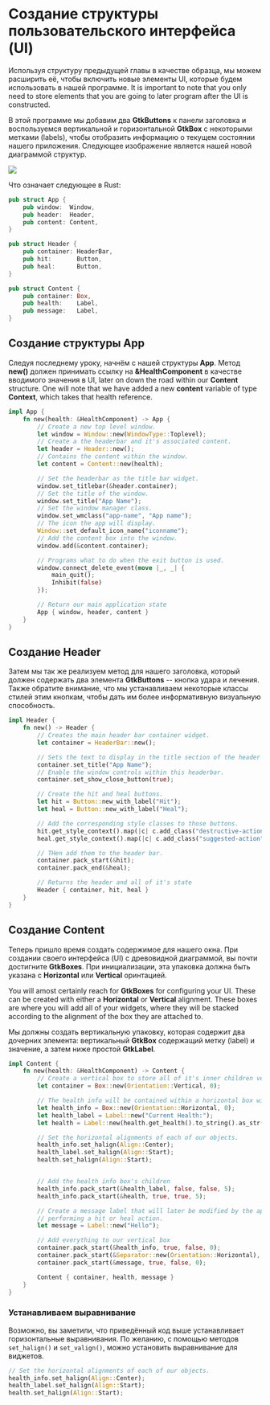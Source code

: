# Создание структуры пользовательского интерфейса (UI)

Используя структуру предыдущей главы в качестве образца, мы можем расширить её, чтобы включить новые элементы UI, которые будем использовать в нашей программе. It is important to note that you only need to store elements that you are going to later program after the UI is constructed.

В этой программе мы добавим два **GtkButtons** к панели заголовка и воспользуемся вертикальной и горизонтальной **GtkBox** с некоторыми метками (labels), чтобы отобразить информацию о текущем состоянии нашего приложения. Следующее изображение является нашей новой диаграммой структур.

<img src="img/btn_diagram.png" />

Что означает следующее в Rust:

```rust
pub struct App {
    pub window:  Window,
    pub header:  Header,
    pub content: Content,
}

pub struct Header {
    pub container: HeaderBar,
    pub hit:       Button,
    pub heal:      Button,
}

pub struct Content {
    pub container: Box,
    pub health:    Label,
    pub message:   Label,
}
```

## Создание структуры App

Следуя последнему уроку, начнём с нашей структуры **App**. Метод **new()** должен принимать ссылку на **&HealthComponent** в качестве вводимого значения в UI, later on
down the road within our **Content** structure. One will note that we have added a new
**content** variable of type **Context**, which takes that health reference.

```rust
impl App {
    fn new(health: &HealthComponent) -> App {
        // Create a new top level window.
        let window = Window::new(WindowType::Toplevel);
        // Create a the headerbar and it's associated content.
        let header = Header::new();
        // Contains the content within the window.
        let content = Content::new(health);

        // Set the headerbar as the title bar widget.
        window.set_titlebar(&header.container);
        // Set the title of the window.
        window.set_title("App Name");
        // Set the window manager class.
        window.set_wmclass("app-name", "App name");
        // The icon the app will display.
        Window::set_default_icon_name("iconname");
        // Add the content box into the window.
        window.add(&content.container);

        // Programs what to do when the exit button is used.
        window.connect_delete_event(move |_, _| {
            main_quit();
            Inhibit(false)
        });

        // Return our main application state
        App { window, header, content }
    }
}
```

## Создание Header

Затем мы так же реализуем метод для нашего заголовка, который должен содержать два элемента **GtkButtons** -- кнопка удара и лечения. Также обратите внимание, что мы устанавливаем некоторые классы стилей этим кнопкам, чтобы дать им более информативную визуальную способность.

```rust
impl Header {
    fn new() -> Header {
        // Creates the main header bar container widget.
        let container = HeaderBar::new();

        // Sets the text to display in the title section of the header bar.
        container.set_title("App Name");
        // Enable the window controls within this headerbar.
        container.set_show_close_button(true);

        // Create the hit and heal buttons.
        let hit = Button::new_with_label("Hit");
        let heal = Button::new_with_label("Heal");

        // Add the corresponding style classes to those buttons.
        hit.get_style_context().map(|c| c.add_class("destructive-action"));
        heal.get_style_context().map(|c| c.add_class("suggested-action"));

        // THen add them to the header bar.
        container.pack_start(&hit);
        container.pack_end(&heal);

        // Returns the header and all of it's state
        Header { container, hit, heal }
    }
}
```

## Создание Content

Теперь пришло время создать содержимое для нашего окна. При создании своего интерфейса (UI) с древовидной диаграммой, вы почти достигните **GtkBoxes**. При инициализации, эта упаковка должна быть указана с **Horizontal** или  **Vertical** оринтацией.

You will amost certainly reach for **GtkBoxes** for configuring your UI. These can be created with either a **Horizontal** or **Vertical** alignment. These boxes are where you will add all of your widgets, where they will be stacked according to the alignment of the box they are attached to.

Мы должны создать вертикальную упаковку, которая содержит два дочерних элемента: вертикальный **GtkBox** содержащий метку (label) и значение, а затем ниже простой **GtkLabel**.

```rust
impl Content {
    fn new(health: &HealthComponent) -> Content {
        // Create a vertical box to store all of it's inner children vertically.
        let container = Box::new(Orientation::Vertical, 0);

        // The health info will be contained within a horizontal box within the vertical box.
        let health_info = Box::new(Orientation::Horizontal, 0);
        let health_label = Label::new("Current Health:");
        let health = Label::new(health.get_health().to_string().as_str());

        // Set the horizontal alignments of each of our objects.
        health_info.set_halign(Align::Center);
        health_label.set_halign(Align::Start);
        health.set_halign(Align::Start);


        // Add the health info box's children
        health_info.pack_start(&health_label, false, false, 5);
        health_info.pack_start(&health, true, true, 5);

        // Create a message label that will later be modified by the application, upon
        // performing a hit or heal action.
        let message = Label::new("Hello");

        // Add everything to our vertical box
        container.pack_start(&health_info, true, false, 0);
        container.pack_start(&Separator::new(Orientation::Horizontal), false, false, 0);
        container.pack_start(&message, true, false, 0);

        Content { container, health, message }
    }
}
```

### Устанавливаем выравнивание

Возможно, вы заметили, что приведённый код выше устанавливает горизонтальные выравнивания.
По желанию, с помощью методов `set_halign()` и `set_valign()`, можно установить выравнивание для виджетов.

```rust
// Set the horizontal alignments of each of our objects.
health_info.set_halign(Align::Center);
health_label.set_halign(Align::Start);
health.set_halign(Align::Start);
```